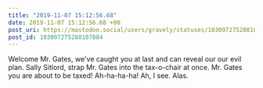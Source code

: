 ```yaml
---
title: "2019-11-07 15:12:56.68"
date: 2019-11-07 15:12:56.68 +00
post_uri: https://mastodon.social/users/gravely/statuses/103097275288107084
post_id: 103097275288107084
---
```

Welcome Mr. Gates, we've caught you at last and can reveal our our evil plan. Sally Sitlord, strap Mr. Gates into the tax-o-chair at once. Mr. Gates you are about to be taxed! Ah-ha-ha-ha! Ah, I see. Alas.


